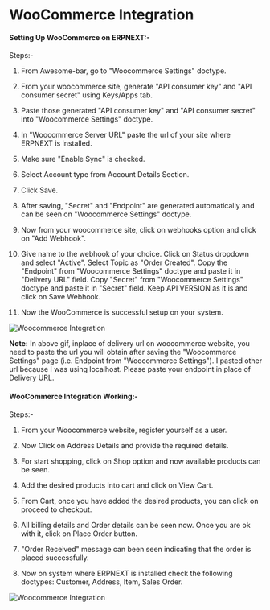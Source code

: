 <!-- add-breadcrumbs -->

# WooCommerce Integration 

#### Setting Up WooCommerce on ERPNEXT:-

Steps:- 

1. From Awesome-bar, go to "Woocommerce Settings" doctype.

2. From your woocommerce site, generate "API consumer key" and  "API consumer secret" using Keys/Apps tab.

3. Paste those generated "API consumer key" and  "API consumer secret" into "Woocommerce Settings" doctype.

4. In "Woocommerce Server URL" paste the url of your site where ERPNEXT is installed.

5. Make sure "Enable Sync" is checked.

6. Select Account type from Account Details Section.

7. Click Save.

8. After saving, "Secret" and "Endpoint" are generated automatically and can be seen on "Woocommerce Settings" doctype.

9. Now from your woocommerce site, click on webhooks option and click on "Add Webhook".

10. Give name to the webhook of your choice. Click on Status dropdown and select "Active". Select Topic as "Order Created". Copy the "Endpoint" from "Woocommerce Settings" doctype and paste it in "Delivery URL" field. Copy "Secret" from "Woocommerce Settings" doctype and paste it in "Secret" field. Keep API VERSION as it is and click on Save Webhook.

11. Now the WooCommerce is successful setup on your system.

<img class="screenshot" alt="Woocommerce Integration" src="{{docs_base_url}}/assets/img/erpnext_integrations/woocommerce_setting_config.gif">


**Note:** In above gif, inplace of delivery url on woocommerce website, you need to paste the url you will obtain after saving the "Woocommerce Settings" page (i.e. Endpoint from "Woocommerce Settings"). I pasted other url because I was using localhost. Please paste your endpoint in place of Delivery URL.
	


#### WooCommerce Integration Working:- 

Steps:- 

1. From your Woocommerce website, register yourself as a user.

2. Now Click on Address Details and provide the required details.

3. For start shopping, click on Shop option and now available products can be seen.

4. Add the desired products into cart and click on View Cart.

5. From Cart, once you have added the desired products, you can click on proceed to checkout.

6. All billing details and Order details can be seen now. Once you are ok with it, click on Place Order button.

7. "Order Received" message can been seen indicating that the order is placed successfully.

8. Now on system where ERPNEXT is installed check the following doctypes: Customer, Address, Item, Sales Order.

<img class="screenshot" alt="Woocommerce Integration" src="{{docs_base_url}}/assets/img/erpnext_integrations/woocommerce_demo.gif">
